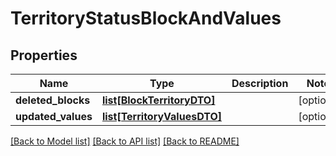 # TerritoryStatusBlockAndValues

## Properties
Name | Type | Description | Notes
------------ | ------------- | ------------- | -------------
**deleted_blocks** | [**list[BlockTerritoryDTO]**](BlockTerritoryDTO.md) |  | [optional] 
**updated_values** | [**list[TerritoryValuesDTO]**](TerritoryValuesDTO.md) |  | [optional] 

[[Back to Model list]](../README.md#documentation-for-models) [[Back to API list]](../README.md#documentation-for-api-endpoints) [[Back to README]](../README.md)

